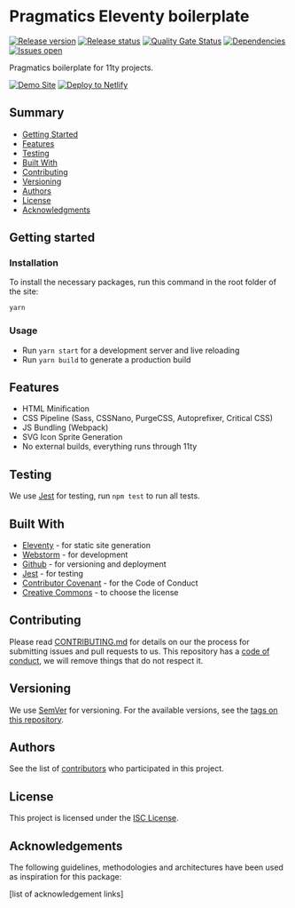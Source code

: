 # Pragmatics Eleventy boilerplate

[![Release version][release-version-shield]][release-version-url]
[![Release status][deploy-status-shield]][deploy-status-url]
[![Quality Gate Status][quality-shield]][quality-url]
[![Dependencies][dependencies-shield]][dependencies-url]
[![Issues open][issues-shield]][issues-url]

Pragmatics boilerplate for 11ty projects.

[![Demo Site][demo-shield]][demo-url] [![Deploy to Netlify][deploy-netlify-shield]][deploy-netlify-url]

## Summary

- [Getting Started](#getting-started)
- [Features](#features)
- [Testing](#testing)
- [Built With](#built-with)
- [Contributing](#contributing)
- [Versioning](#versioning)
- [Authors](#authors)
- [License](#license)
- [Acknowledgments](#acknowledgements)

## Getting started

### Installation

To install the necessary packages, run this command in the root folder of the site:

```sh
yarn
```

### Usage

- Run `yarn start` for a development server and live reloading
- Run `yarn build` to generate a production build

## Features

- HTML Minification
- CSS Pipeline (Sass, CSSNano, PurgeCSS, Autoprefixer, Critical CSS)
- JS Bundling (Webpack)
- SVG Icon Sprite Generation
- No external builds, everything runs through 11ty

## Testing

We use [Jest](https://jestjs.io/) for testing, run `npm test` to run all tests.

## Built With

- [Eleventy](https://11ty.dev) - for static site generation
- [Webstorm](https://www.jetbrains.com/webstorm) - for development
- [Github](https://github.com) - for versioning and deployment
- [Jest](https://jestjs.io/) - for testing
- [Contributor Covenant](https://www.contributor-covenant.org/) - for the Code of Conduct
- [Creative Commons](https://creativecommons.org/) - to choose the license

## Contributing

Please read [CONTRIBUTING.md](CONTRIBUTING.md) for details on our the process for submitting issues and pull requests to us.
This repository has a [code of conduct](CODE_OF_CONDUCT.md), we will remove things that do not respect it.

## Versioning

We use [SemVer](http://semver.org/) for versioning.
For the available versions, see the [tags on this repository](https://github.com/pvds/eleventy-boilerplate/tags).

## Authors

See the list of [contributors](https://github.com/pvds/package-boilerplate/contributors)
who participated in this project.

## License

This project is licensed under the [ISC License](LICENSE.md).

## Acknowledgements

The following guidelines, methodologies and architectures have been used as inspiration for this package:

[list of acknowledgement links]

[release-version-shield]: https://img.shields.io/github/v/release/pvds/eleventy-boilerplate.svg
[release-version-url]: https://github.com/pvds/eleventy-boilerplate
[deploy-status-shield]: https://img.shields.io/netlify/ebe17a53-61ef-4e3f-bd50-baa4f503ad3a.svg?label=deploy
[deploy-status-url]: https://app.netlify.com/sites/pragmatics/deploys
[dependencies-shield]: https://img.shields.io/librariesio/github/pvds/eleventy-boilerplate.svg
[dependencies-url]: https://github.com/pvds/eleventy-boilerplate
[issues-shield]: https://img.shields.io/github/issues/pvds/eleventy-boilerplate.svg
[issues-url]: https://github.com/pvds/eleventy-boilerplate/issues
[quality-shield]: https://img.shields.io/sonar/quality_gate/pvds_eleventy-boilerplate.svg?server=https%3A%2F%2Fsonarcloud.io
[quality-url]: https://sonarcloud.io/dashboard?id=pvds_eleventy-boilerplate
[deploy-netlify-shield]: https://img.shields.io/badge/Deploy%20to%20Netlify-blue?style=for-the-badge&logo=netlify&logoColor=white
[deploy-netlify-url]: https://app.netlify.com/start/deploy?repository=https://github.com/pvds/eleventy-boilerplate
[demo-shield]: https://img.shields.io/badge/Demo%20site-blueviolet?style=for-the-badge&logo=netlify&logoColor=white
[demo-url]: https://app.netlify.com/sites/pragmatics
